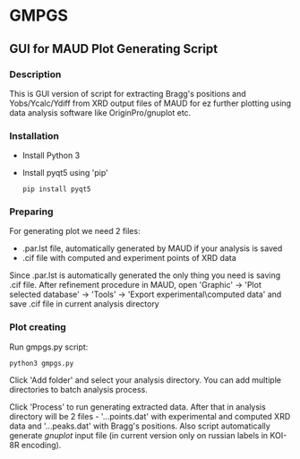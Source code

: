 # GMPGS

## GUI for MAUD Plot Generating Script

### Description

This is GUI version of script for extracting Bragg's positions and Yobs/Ycalc/Ydiff from XRD output files of MAUD for ez further plotting using data analysis software like OriginPro/gnuplot etc.

### Installation

* Install Python 3

* Install pyqt5 using 'pip'

  ```
  pip install pyqt5
  ```

### Preparing

For generating plot we need 2 files:

* .par.lst file, automatically generated by MAUD if your analysis is saved
* .cif file with computed and experiment points of XRD data

Since .par.lst is automatically generated the only thing you need is saving .cif file. After refinement procedure in MAUD, open 'Graphic' -> 'Plot selected database' -> 'Tools' -> 'Export experimental\computed data' and save .cif file in current analysis directory

### Plot creating

Run gmpgs.py script:

```
python3 gmpgs.py
```

Click 'Add folder' and select your analysis directory. You can add multiple directories to batch analysis process.

Click 'Process' to run generating extracted data. After that in analysis directory will be 2 files - '...points.dat' with experimental and computed XRD data and '...peaks.dat' with Bragg's positions. Also script automatically generate *gnuplot* input file (in current version only on russian labels in KOI-8R encoding). 